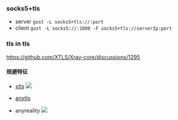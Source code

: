 ### socks5+tls

* server `gost -L socks5+tls://:port`
* client `gost -L socks5://:1080 -F socks5+tls://serverIp:port`


### tls in tls

https://github.com/XTLS/Xray-core/discussions/1295

#### 规避特征
* [xtls](https://github.com/XTLS/Xray-core/discussions/1295)
![](Youtube>>7GHh91AYAmM?si=N4t8Afr8M05sM08L)
* [anytls](https://github.com/anytls/anytls-go.git)

* anyreality
![](Youtube>>wK7pR0Sbtdo?si=HfZ9MWQJ6LVf-rkh)